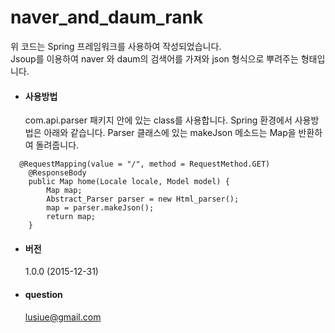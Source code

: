 # naver_and_daum_rank
  위 코드는 Spring 프레임워크를 사용하여 작성되었습니다.     
  Jsoup를 이용하여 naver 와 daum의 검색어를 가져와 json 형식으로 뿌려주는 형태입니다.
  
+ <h4> 사용방법 </h4>
  com.api.parser 패키지 안에 있는 class를 사용합니다.
  Spring 환경에서 사용방법은 아래와 같습니다.
  Parser 클래스에 있는 makeJson 메소드는 Map을 반환하여 돌려줍니다.


```
  @RequestMapping(value = "/", method = RequestMethod.GET)        
	@ResponseBody  
	public Map home(Locale locale, Model model) {  
		Map map;  
		Abstract_Parser parser = new Html_parser();  
		map = parser.makeJson();  
		return map;  
	}  
```
 

+ <h4> 버전 </h4>

  1.0.0 (2015-12-31)

+ <h4> question </h4>

  lusiue@gmail.com
